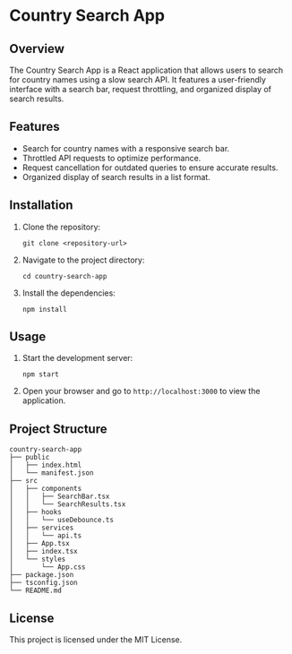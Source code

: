 # Country Search App

## Overview

The Country Search App is a React application that allows users to search for country names using a slow search API. It features a user-friendly interface with a search bar, request throttling, and organized display of search results.

## Features

- Search for country names with a responsive search bar.
- Throttled API requests to optimize performance.
- Request cancellation for outdated queries to ensure accurate results.
- Organized display of search results in a list format.

## Installation

1. Clone the repository:
   ```
   git clone <repository-url>
   ```

2. Navigate to the project directory:
   ```
   cd country-search-app
   ```

3. Install the dependencies:
   ```
   npm install
   ```

## Usage

1. Start the development server:
   ```
   npm start
   ```

2. Open your browser and go to `http://localhost:3000` to view the application.

## Project Structure

```
country-search-app
├── public
│   ├── index.html
│   └── manifest.json
├── src
│   ├── components
│   │   ├── SearchBar.tsx
│   │   └── SearchResults.tsx
│   ├── hooks
│   │   └── useDebounce.ts
│   ├── services
│   │   └── api.ts
│   ├── App.tsx
│   ├── index.tsx
│   └── styles
│       └── App.css
├── package.json
├── tsconfig.json
└── README.md
```

## License

This project is licensed under the MIT License.